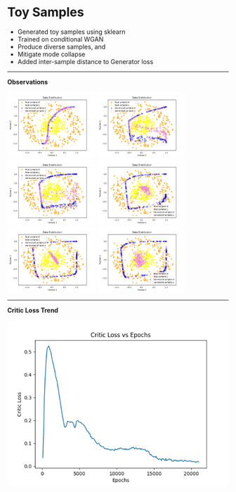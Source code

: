 # Toy Samples
* Generated toy samples using sklearn
* Trained on conditional WGAN
* Produce diverse samples, and
* Mitigate mode collapse
* Added inter-sample distance to Generator loss
---

**Observations**
<p float="left">
<img src="images/gen_6000.png" width="200" />
<img src="images/gen_9000.png" width="200" />
<img src="images/gen_12000.png"width="200" />
<img src="images/gen_15000.png"width="200" />
<img src="images/gen_18000.png"width="200" />
<img src="images/gen_21000.png"width="200" /></p>

---

**Critic Loss Trend**
<p float="left">
<img src="critic_loss.png" width="608" /></p>
